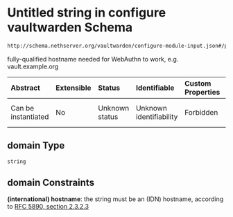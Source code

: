 # Untitled string in configure vaultwarden Schema

```txt
http://schema.nethserver.org/vaultwarden/configure-module-input.json#/properties/domain
```

fully-qualified hostname needed for WebAuthn to work, e.g. vault.example.org

| Abstract            | Extensible | Status         | Identifiable            | Custom Properties | Additional Properties | Access Restrictions | Defined In                                                                                      |
| :------------------ | :--------- | :------------- | :---------------------- | :---------------- | :-------------------- | :------------------ | :---------------------------------------------------------------------------------------------- |
| Can be instantiated | No         | Unknown status | Unknown identifiability | Forbidden         | Allowed               | none                | [configure-module-input.json\*](vaultwarden/configure-module-input.json "open original schema") |

## domain Type

`string`

## domain Constraints

**(international) hostname**: the string must be an (IDN) hostname, according to [RFC 5890, section 2.3.2.3](https://tools.ietf.org/html/rfc5890 "check the specification")
